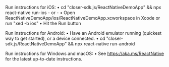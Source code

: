   Run instructions for iOS:
    • cd "closer-sdk.js/ReactNativeDemoApp" && npx react-native run-ios
    - or -
    • Open ReactNativeDemoApp/ios/ReactNativeDemoApp.xcworkspace in Xcode or run "xed -b ios"
    • Hit the Run button

  Run instructions for Android:
    • Have an Android emulator running (quickest way to get started), or a device connected.
    • cd "closer-sdk.js/ReactNativeDemoApp" && npx react-native run-android

  Run instructions for Windows and macOS:
    • See https://aka.ms/ReactNative for the latest up-to-date instructions.

